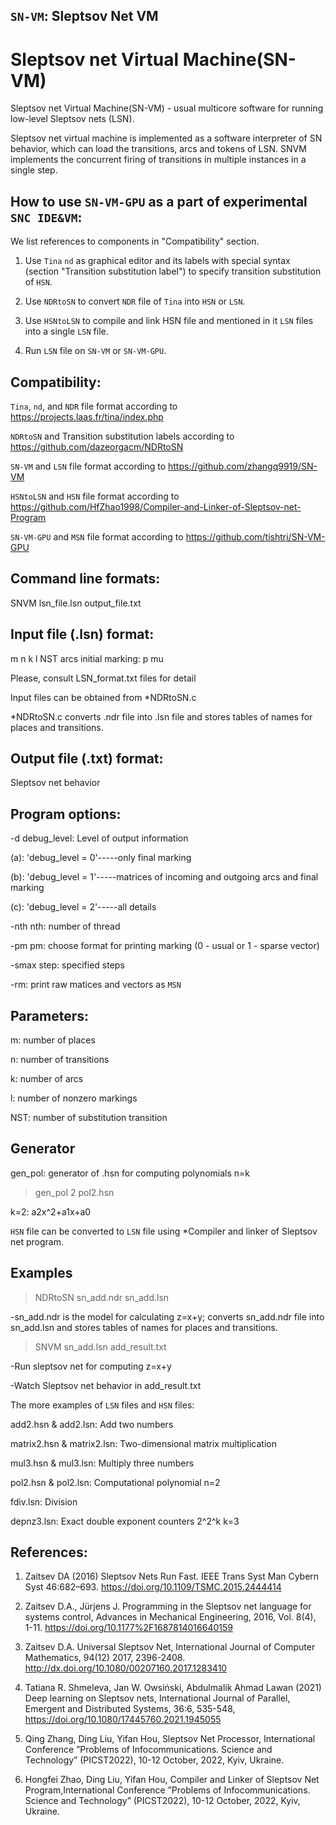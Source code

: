 ## `SN-VM`: Sleptsov Net VM

# Sleptsov net Virtual Machine(SN-VM) 

Sleptsov net Virtual Machine(SN-VM) - usual multicore software for running low-level Sleptsov nets (LSN).

Sleptsov net virtual machine is implemented as a software interpreter of SN behavior, which can load the transitions, arcs and tokens of LSN. SNVM implements the concurrent firing of transitions in multiple instances in a single step.

How to use `SN-VM-GPU` as a part of experimental `SNC IDE&VM`:
--------------------------------------------------------------

We list references to components in "Compatibility" section.

1) Use `Tina` `nd` as graphical editor and its labels with special syntax (section "Transition substitution label") to specify transition substitution of `HSN`.

2) Use `NDRtoSN` to convert `NDR` file of `Tina` into `HSN` or `LSN`. 

3) Use `HSNtoLSN` to compile and link HSN file and mentioned in it `LSN` files into a single `LSN` file.

4) Run `LSN` file on `SN-VM` or `SN-VM-GPU`.


Compatibility: 
-------------- 

`Tina`, `nd`, and `NDR` file format according to https://projects.laas.fr/tina/index.php

`NDRtoSN` and Transition substitution labels according to https://github.com/dazeorgacm/NDRtoSN

`SN-VM` and `LSN` file format according to https://github.com/zhangq9919/SN-VM

`HSNtoLSN` and `HSN` file format according to https://github.com/HfZhao1998/Compiler-and-Linker-of-Sleptsov-net-Program

`SN-VM-GPU` and `MSN` file format according to https://github.com/tishtri/SN-VM-GPU

Command line formats:
------------
SNVM lsn_file.lsn output_file.txt 


Input file (.lsn) format:
------------
m n k l NST
arcs
initial marking: p mu 

Please, consult LSN_format.txt files for detail

Input files can be obtained from *NDRtoSN.c

*NDRtoSN.c converts .ndr file into .lsn file and stores tables of names for places and transitions.

Output file (.txt) format:
------------
Sleptsov net behavior

Program options:
-----------
-d debug_level: Level of output information     

(a): 'debug_level = 0'-----only final marking

(b): 'debug_level = 1'-----matrices of incoming and outgoing arcs and final marking

(c): 'debug_level = 2'-----all details

-nth nth: number of thread

-pm pm: choose format for printing marking (0 - usual or 1 - sparse vector)

-smax step: specified steps

-rm: print raw matices and vectors as `MSN`

Parameters:
-----------

m: number of places

n: number of transitions

k: number of arcs

l: number of nonzero markings

NST: number of substitution transition

Generator
------------
gen_pol: generator of .hsn for computing polynomials  n=k

>gen_pol 2 pol2.hsn

k=2: a2x^2+a1x+a0

`HSN` file can be converted to `LSN` file using *Compiler and linker of Sleptsov net program.

Examples
------------
>NDRtoSN sn_add.ndr sn_add.lsn

-sn_add.ndr is the model for calculating z=x+y; converts sn_add.ndr file into sn_add.lsn and stores tables of names for places and transitions.

>SNVM sn_add.lsn add_result.txt

-Run sleptsov net for computing z=x+y

-Watch Sleptsov net behavior in add_result.txt

The more examples of `LSN` files and `HSN` files:

add2.hsn & add2.lsn: Add two numbers

matrix2.hsn & matrix2.lsn: Two-dimensional matrix multiplication

mul3.hsn & mul3.lsn: Multiply three numbers

pol2.hsn & pol2.lsn: Computational polynomial n=2

fdiv.lsn: Division

depnz3.lsn: Exact double exponent counters 2^2^k k=3

References:
------------
1. Zaitsev DA (2016) Sleptsov Nets Run Fast. IEEE Trans Syst Man Cybern Syst 46:682–693. https://doi.org/10.1109/TSMC.2015.2444414

2. Zaitsev D.A., Jürjens J. Programming in the Sleptsov net language for systems control, Advances in Mechanical Engineering, 2016, Vol. 8(4), 1-11. https://doi.org/10.1177%2F1687814016640159

3. Zaitsev D.A. Universal Sleptsov Net, International Journal of Computer Mathematics, 94(12) 2017, 2396-2408. http://dx.doi.org/10.1080/00207160.2017.1283410

4. Tatiana R. Shmeleva, Jan W. Owsiński, Abdulmalik Ahmad Lawan (2021) Deep learning on Sleptsov nets, International Journal of Parallel, Emergent and Distributed Systems, 36:6, 535-548, https://doi.org/10.1080/17445760.2021.1945055

5. Qing Zhang, Ding Liu, Yifan Hou, Sleptsov Net Processor, International Conference ”Problems of Infocommunications. Science and Technology” (PICST2022), 10-12 October, 2022, Kyiv, Ukraine.

6. Hongfei Zhao, Ding Liu, Yifan Hou, Compiler and Linker of Sleptsov Net Program,International Conference ”Problems of Infocommunications. Science and Technology” (PICST2022), 10-12 October, 2022, Kyiv, Ukraine.

